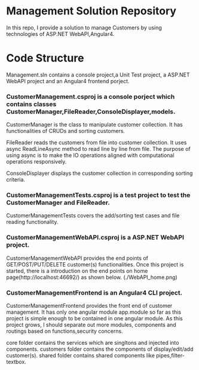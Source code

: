 # Management Solution Repository
In this repo, I provide a solution to manage Customers by using technologies of ASP.NET WebAPI,Angular4.

# Code Structure
Management.sln contains a console project,a Unit Test project, a ASP.NET WebAPI project and an Angular4 frontend porject.

### CustomerManagement.csproj is a console porject which contains classes CustomerManager,FileReader,ConsoleDisplayer,models.
CustomerManager is the class to manipulate customer collection. It has functionalities of CRUDs and sorting customers.

FileReader reads the customers from file into customer collection. It uses async ReadLineAsync method to read line by line from file. The purpose of using async is to make the IO operations aligned with computational operations responsively.

ConsoleDisplayer displays the customer collection in corresponding sorting criteria.


### CustomerManagementTests.csproj is a test project to test the CustomerManager and FileReader. 
CustomerManagementTests covers the add/sorting test cases and file reading functionality.

### CustomerManagementWebAPI.csproj is a ASP.NET WebAPI project.
CustomerManagementWebAPI provides the end points of GET/POST/PUT/DELETE customer(s) functionalities. 
Once this project is started, there is a introduction on the end points on home page(http://localhost:46692/) as shown below.
(./WebAPI_home.png)
### CustomerManagementFrontend is an Angular4 CLI project.
CustomerManagementFrontend provides the front end of customer management. It has only one angular module app.module so far as this project is simple enough to be contained in one angular module. As this project grows, I should separate out more modules, components and routings based on functions,security concerns.

core folder contains the services which are singltons and injected into components.
customers folder contains the components of display/edit/add customer(s).
shared folder contains shared components like pipes,filter-textbox.







